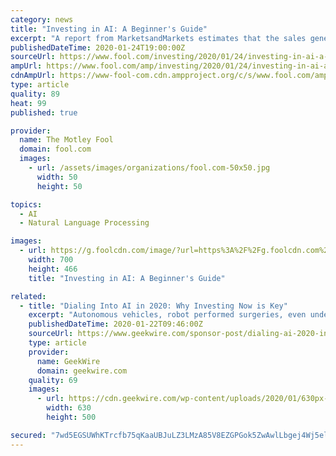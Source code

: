 ```yaml
---
category: news
title: "Investing in AI: A Beginner's Guide"
excerpt: "A report from MarketsandMarkets estimates that the sales generated from hardware, software, and services directly related to AI categories including machine learning, natural language processing, context-aware computing, and machine vision will rise from $21.46 billion in 2018 to $190.61 billion in 2025 -- representing a compound annual growth ..."
publishedDateTime: 2020-01-24T19:00:00Z
sourceUrl: https://www.fool.com/investing/2020/01/24/investing-in-ai-a-beginners-guide.aspx
ampUrl: https://www.fool.com/amp/investing/2020/01/24/investing-in-ai-a-beginners-guide.aspx
cdnAmpUrl: https://www-fool-com.cdn.ampproject.org/c/s/www.fool.com/amp/investing/2020/01/24/investing-in-ai-a-beginners-guide.aspx
type: article
quality: 89
heat: 99
published: true

provider:
  name: The Motley Fool
  domain: fool.com
  images:
    - url: /assets/images/organizations/fool.com-50x50.jpg
      width: 50
      height: 50

topics:
  - AI
  - Natural Language Processing

images:
  - url: https://g.foolcdn.com/image/?url=https%3A%2F%2Fg.foolcdn.com%2Feditorial%2Fimages%2F484858%2Fgettyimages-851955936.jpg&w=700&op=resize
    width: 700
    height: 466
    title: "Investing in AI: A Beginner's Guide"

related:
  - title: "Dialing Into AI in 2020: Why Investing Now is Key"
    excerpt: "Autonomous vehicles, robot performed surgeries, even understanding human sentiment is not far ... AI in the Palm of Your Hand Apple’s $200 million acquisition of Xnor.ai, a Seattle startup specializing in low-power, edge-based artificial intelligence tools, is the most recent of many investments across the industry to indicate AI will ..."
    publishedDateTime: 2020-01-22T09:46:00Z
    sourceUrl: https://www.geekwire.com/sponsor-post/dialing-ai-2020-investing-now-key/
    type: article
    provider:
      name: GeekWire
      domain: geekwire.com
    quality: 69
    images:
      - url: https://cdn.geekwire.com/wp-content/uploads/2020/01/630px-wide.jpg
        width: 630
        height: 500

secured: "7wd5EGSUWhKTrcfb75qKaaUBJuLZ3LMzA85V8EZGPGok5ZwAwlLbgej4Wj5elaaOv9ZRvvu2nvbFqhGY1agDpPYc+SBRBkNUkZ7T98ExwtMHeFLAERBAWUnlXqz/afHSu1H7FdWJFG6kNMWAY+TPvxcN9w+SGZCF24ppmTCNrbe+zoVQhawXF6CPi3dRlhYICT5RGSC/iddKeGgtHIxukcD9MLT13iBmj4Wiz43374oGSqFYQghkW2xcilR7uDacNVjNGCWb/K6FEjeJq3yGmW2XXBDjyX6MIYO7/lQqEg04j9Ey23RYuhYtym/sYPG0;9vyEORjtOk7CDAwrhn6PEQ=="
---
```


